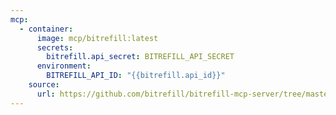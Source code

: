 ```yaml
---
mcp:
  - container:
      image: mcp/bitrefill:latest
      secrets:
        bitrefill.api_secret: BITREFILL_API_SECRET
      environment:
        BITREFILL_API_ID: "{{bitrefill.api_id}}"
    source:
      url: https://github.com/bitrefill/bitrefill-mcp-server/tree/master
---
```

